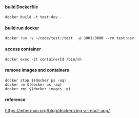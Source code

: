 #### build Dockerfile
```
docker build -t test:dev .  
```

#### build run docker
```
docker run -v ~/code/test:/test  -p 3001:3000 --rm test:dev  
```

####  access container
```
docker exec -it containerId /bin/sh
```

####  remove images and containers
```
docker stop $(docker ps -aq)    
docker rm $(docker ps -aq)    
docker rmi $(docker images -q)
```


#### reference
https://mherman.org/blog/dockerizing-a-react-app/
